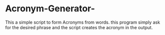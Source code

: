 # Acronym-Generator-
This a simple script to form Acronyms from words. this program simply ask for the desired phrase and the script creates the acronym in the output.
